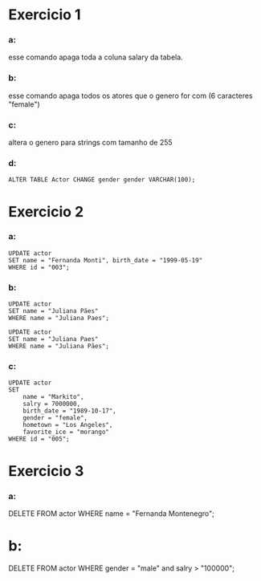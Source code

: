 # **Exercicio 1**
### **a:**
esse comando apaga toda a coluna salary da tabela.

### **b:**
esse comando apaga todos os atores que o genero for com (6 caracteres "female")

### **c:**
altera o genero para strings com tamanho de 255

### **d:**
~~~~
ALTER TABLE Actor CHANGE gender gender VARCHAR(100);
~~~~

# **Exercicio 2**
### **a:**
~~~~
UPDATE actor
SET name = "Fernanda Monti", birth_date = "1999-05-19"
WHERE id = "003";
~~~~

### **b:**
~~~~
UPDATE actor
SET name = "Juliana Pães"
WHERE name = "Juliana Paes";
~~~~
~~~~
UPDATE actor
SET name = "Juliana Paes"
WHERE name = "Juliana Pães";
~~~~

### **c:**
~~~~
UPDATE actor
SET 
	name = "Markito",
	salry = 7000000, 
    birth_date = "1989-10-17", 
	gender = "female",
    hometown = "Los Angeles",
	favorite_ice = "morango"
WHERE id = "005";
~~~~

# **Exercicio 3**
### **a:**
DELETE  FROM actor WHERE name = "Fernanda Montenegro";

# **b:**
DELETE  FROM actor WHERE gender = "male" and salry > "100000";